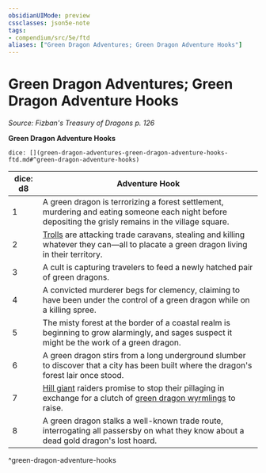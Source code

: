 ```yaml
---
obsidianUIMode: preview
cssclasses: json5e-note
tags:
- compendium/src/5e/ftd
aliases: ["Green Dragon Adventures; Green Dragon Adventure Hooks"]
---
```

# Green Dragon Adventures; Green Dragon Adventure Hooks
*Source: Fizban's Treasury of Dragons p. 126* 

**Green Dragon Adventure Hooks**

`dice: [](green-dragon-adventures-green-dragon-adventure-hooks-ftd.md#^green-dragon-adventure-hooks)`

| dice: d8 | Adventure Hook |
|----------|----------------|
| 1 | A green dragon is terrorizing a forest settlement, murdering and eating someone each night before depositing the grisly remains in the village square. |
| 2 | [Trolls](/3-Mechanics/CLI/bestiary/giant/troll.md) are attacking trade caravans, stealing and killing whatever they can—all to placate a green dragon living in their territory. |
| 3 | A cult is capturing travelers to feed a newly hatched pair of green dragons. |
| 4 | A convicted murderer begs for clemency, claiming to have been under the control of a green dragon while on a killing spree. |
| 5 | The misty forest at the border of a coastal realm is beginning to grow alarmingly, and sages suspect it might be the work of a green dragon. |
| 6 | A green dragon stirs from a long underground slumber to discover that a city has been built where the dragon's forest lair once stood. |
| 7 | [Hill giant](/3-Mechanics/CLI/bestiary/giant/hill-giant.md) raiders promise to stop their pillaging in exchange for a clutch of [green dragon wyrmlings](/3-Mechanics/CLI/bestiary/dragon/green-dragon-wyrmling.md) to raise. |
| 8 | A green dragon stalks a well-known trade route, interrogating all passersby on what they know about a dead gold dragon's lost hoard. |
^green-dragon-adventure-hooks